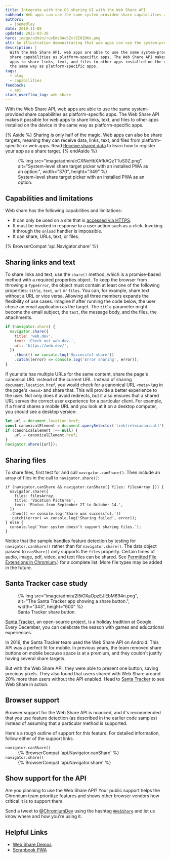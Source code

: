 ```yaml
---
title: Integrate with the OS sharing UI with the Web Share API
subhead: Web apps can use the same system-provided share capabilities as platform-specific apps.
authors:
  - joemedley
date: 2019-11-08
updated: 2022-03-30
hero: image/admin/ruvEms3AeSZvlEI01DKo.png
alt: An illustration demonstrating that web apps can use the system-provided sharing UI.
description: |
  With the Web Share API, web apps are able to use the same system-provided
  share capabilities as platform-specific apps. The Web Share API makes it possible for web
  apps to share links, text, and files to other apps installed on the device in
  the same way as platform-specific apps.
tags:
  - blog
  - capabilities
feedback:
  - api
stack_overflow_tag: web-share
---
```


With the Web Share API, web apps are able to use the same system-provided share
capabilities as platform-specific apps. The Web Share API makes it possible for web apps to
share links, text, and files to other apps installed on the device in the same
way as platform-specific apps.

{% Aside %}
  Sharing is only half of the magic. Web apps can also be share
  targets, meaning they can receive data, links, text, and files from
  platform-specific or web apps. Read [Receive shared data](/web-share-target/)
  to learn how to register your app as a share target.
{% endAside %}

<figure data-float="right">
  {% Img src="image/admin/cCXNoHbXAfkAQzTTuS0Z.png", alt="System-level share target picker with an installed PWA as an option.", width="370", height="349" %}
  <figcaption>
    System-level share target picker with an installed PWA as an option.
  </figcaption>
</figure>

## Capabilities and limitations

Web share has the following capabilities and limitations:
* It can only be used on a site that is [accessed via HTTPS](https://www.chromium.org/Home/chromium-security/prefer-secure-origins-for-powerful-new-features).
* It must be invoked in response to a user action such as a click. Invoking it
  through the `onload` handler is impossible.
* It can share, URLs, text, or files.

{% BrowserCompat 'api.Navigator.share' %}

## Sharing links and text

To share links and text, use the `share()` method, which is a promise-based
method with a required properties object.
To keep the browser from throwing a `TypeError`,
the object must contain at least one
of the following properties: `title`, `text`, `url` or `files`. You
can, for example, share text without a URL or vice versa. Allowing all three
members expands the flexibility of use cases. Imagine if after running the code
below, the user chose an email application as the target. The `title` parameter
might become the email subject, the `text`, the message body, and the files, the
attachments.

```js
if (navigator.share) {
  navigator.share({
    title: 'web.dev',
    text: 'Check out web.dev.',
    url: 'https://web.dev/',
  })
    .then(() => console.log('Successful share'))
    .catch((error) => console.log('Error sharing', error));
}
```

If your site has multiple URLs for the same content, share the page's
canonical URL instead of the current URL. Instead of sharing
`document.location.href`, you would check for a canonical URL `<meta>` tag in
the page's `<head>` and share that. This will provide a better experience to the
user. Not only does it avoid redirects, but it also ensures that a shared URL serves
the correct user experience for a particular client. For example, if a friend
shares a mobile URL and you look at it on a desktop computer,
you should see a desktop version:

```js
let url = document.location.href;
const canonicalElement = document.querySelector('link[rel=canonical]');
if (canonicalElement !== null) {
    url = canonicalElement.href;
}
navigator.share({url});
```

## Sharing files

To share files, first test for and call `navigator.canShare()`. Then include an
array of files in the call to `navigator.share()`:

```js/0-5
if (navigator.canShare && navigator.canShare({ files: filesArray })) {
  navigator.share({
    files: filesArray,
    title: 'Vacation Pictures',
    text: 'Photos from September 27 to October 14.',
  })
  .then(() => console.log('Share was successful.'))
  .catch((error) => console.log('Sharing failed', error));
} else {
  console.log(`Your system doesn't support sharing files.`);
}
```

Notice that the sample handles feature detection by testing for
`navigator.canShare()` rather than for `navigator.share()`.
The data object passed to `canShare()` only supports the `files` property.
Certain times of audio, image, pdf, video, and text files can be shared.
See [Permitted File Extensions in Chromium](https://docs.google.com/document/d/1tKPkHA5nnJtmh2TgqWmGSREUzXgMUFDL6yMdVZHqUsg/edit?usp=sharing).)
for a complete list. More file types may be added in the future.

## Santa Tracker case study

<figure data-float="right">
  {% Img src="image/admin/2I5iOXaOpzEJlEbM694n.png", alt="The Santa Tracker app showing a share button.", width="343", height="600" %}
  <figcaption>
    Santa Tracker share button.
  </figcaption>
</figure>

[Santa Tracker](https://santatracker.google.com/), an open-source project, is a
holiday tradition at Google. Every December, you can celebrate the season
with games and educational experiences.

In 2016, the Santa Tracker team used the Web Share API on Android.
This API was a perfect fit for mobile.
In previous years, the team removed share buttons on mobile because space is
at a premium, and they couldn't justify having several share targets.

But with the Web Share API, they were able to present one button,
saving precious pixels.
They also found that users shared with Web Share around 20% more than
users without the API enabled. Head to
[Santa Tracker](https://santatracker.google.com/) to see Web Share in action.

## Browser support

Browser support for the Web Share API is nuanced, and it's recommended that you use feature
detection (as described in the earlier code samples) instead of assuming that a particular method is
supported.

Here's a rough outline of support for this feature. For detailed information, follow either of the support links.

<dl>
  <dt><code>navigator.canShare()</code></dt>
  <dd>{% BrowserCompat 'api.Navigator.canShare' %}</dd>
  <dt><code>navigator.share()</code></dt>
  <dd>{% BrowserCompat 'api.Navigator.share' %}</dd>
</dl>

## Show support for the API

Are you planning to use the Web Share API? Your public support helps the Chromium team
prioritize features and shows other browser vendors how critical it is to support them.

Send a tweet to [@ChromiumDev][cr-dev-twitter] using the hashtag
[`#WebShare`](https://twitter.com/search?q=%23WebShare&src=recent_search_click&f=live)
and let us know where and how you're using it.

## Helpful Links

- [Web Share Demos](https://w3c.github.io/web-share/demos/share-files.html)
- [Scrapbook PWA](https://github.com/GoogleChrome/samples/blob/gh-pages/web-share/README.md#web-share-demo)

[cr-dev-twitter]: https://twitter.com/ChromiumDev
